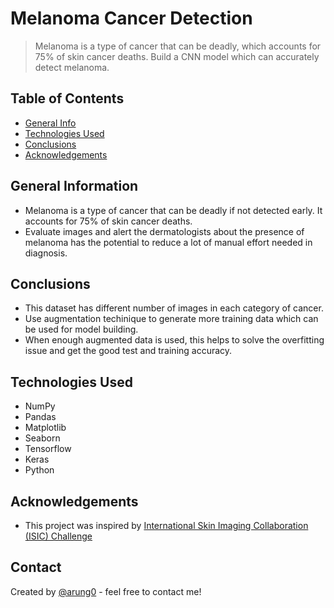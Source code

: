 # Melanoma Cancer Detection
> Melanoma is a type of cancer that can be deadly, which accounts for 75% of skin cancer deaths. Build a CNN model which can accurately detect melanoma.



## Table of Contents
* [General Info](#general-information)
* [Technologies Used](#technologies-used)
* [Conclusions](#conclusions)
* [Acknowledgements](#acknowledgements)

<!-- You can include any other section that is pertinent to your problem -->

## General Information
- Melanoma is a type of cancer that can be deadly if not detected early. It accounts for 75% of skin cancer deaths.
- Evaluate images and alert the dermatologists about the presence of melanoma has the potential to reduce a lot of manual effort needed in diagnosis.

<!-- You don't have to answer all the questions - just the ones relevant to your project. -->

## Conclusions
- This dataset has different number of images in each category of cancer.
- Use augmentation techinique to generate more training data which can be used for model building.
- When enough augmented data is used, this helps to solve the overfitting issue and get the good test and training accuracy.

<!-- You don't have to answer all the questions - just the ones relevant to your project. -->


## Technologies Used
- NumPy
- Pandas
- Matplotlib
- Seaborn
- Tensorflow
- Keras
- Python


## Acknowledgements
- This project was inspired by [International Skin Imaging Collaboration (ISIC) Challenge](https://challenge.isic-archive.com/data/)


## Contact
Created by [@arung0](https://github.com/arung0) - feel free to contact me!


<!-- Optional -->
<!-- ## License -->
<!-- This project is open source and available under the [... License](). -->

<!-- You don't have to include all sections - just the one's relevant to your project -->
